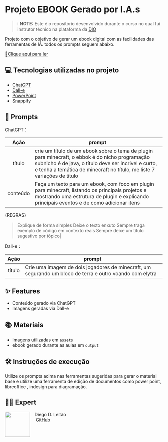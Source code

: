 # Projeto EBOOK Gerado por I.A.s


 > ℹ️ **NOTE:** Este é o repositório desenvolvido durante o curso no qual fui instrutor técnico na plataforma da [DIO](https://dio.me)

Projeto com o objetivo de gerar um ebook digital com as facilidades das ferramentas de IA. todos os prompts
seguem abaixo.

<a href="https://github.com/Dantesys/prompts-recipe-to-create-a-ebook/blob/main/output/Ebook%20-%20Do%20Zero%20ao%20Criativo.pdf" title="View PDF now"> 📕Clique aqui para ler</a>

## 💻 Tecnologias utilizadas no projeto

- [ChatGPT](https://chat.openai.com/) 
- [Dall-e](https://www.midjourney.com/app/)
- [PowerPoint](https://www.microsoft.com/en/microsoft-365/powerpoint)
- [Snappify](https://snappify.com/)
## 🧠 Prompts


ChatGPT：

|   Ação   | prompt                                                                                                                                                                                                                                                                         |
| :------: | ------------------------------------------------------------------------------------------------------------------------------------------------------------------------------------------------------------------------------------------------------------------------------ |
|  título  | crie um título de um ebook sobre o tema de plugin para minecraft, o ebbok é do nicho programação subnicho é de java, o título deve ser incrivel e curto, e tenha a temática de minecraft no título, me liste 7 variações de título|
| conteúdo | Faça um texto para um ebook, com foco em plugin para minecraft, listando os principais projetos e mostrando uma estrutura de plugin e explicando principais eventos e de como adicionar itens
{REGRAS}
>Explique de forma simples
>Deixe o texto enxuto
>Sempre traga exemplo de código em contexto reais
>Sempre deixe um título sugestivo por tópico|


Dall-e：

|  Ação  | prompt                                                                                 |
| :----: | -------------------------------------------------------------------------------------- |
| título | Crie uma imagem de dois jogadores de minecraft, um segurando um bloco de terra e outro voando com elytra |

## ✨ Features

- Conteúdo gerado via ChatGPT
- Imagens geradas via Dall-e

## 📚 Materiais

- Imagens utilizadas em `assets`
- ebook gerado durante as aulas em `output`

## 🛠️ Instruções de execução

Utilize os prompts acima nas ferramentas sugeridas para gerar o material base e utilize uma ferramenta de edição de documentos como power point, libreoffice , indesign para diagramação.

## 👨‍💻 Expert

<p>
    <img 
      align=left 
      margin=10 
      width=80 
      src="https://avatars.githubusercontent.com/u/60984773?s=40&v=4"
    />
    <p>&nbsp&nbsp&nbspDiego D. Leitão<br>
    &nbsp&nbsp&nbsp
    <a href="https://github.com/Dantesys">
    GitHub</a></p>
</p>
<br/><br/>
<p>
